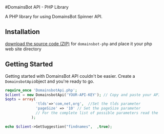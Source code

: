 #DomainsBot API - PHP Library

A PHP library for using DomainsBot Spinner API.


## Installation
[download the source code
(ZIP)](https://github.com/DomainsBot/domainsbot-php/zipball/master "domainsbot-csharp
source code") for `domainsbot-php` and place it your php web site directory

## Getting Started
Getting started with DomainsBot API couldn't be easier. Create a `DomainsbotApi`object and you're ready to go.
```php
require_once 'DomainsbotApi.php';
$client = new DomainsbotApi('YOUR-API-KEY'); // Copy and paste your API Key
$opts = array(
			  'tlds'=>'com,net,org',  //Set the tlds parameter
			  'pageSize' => '10' // Set the pageSize parameter
			  // For the complete list of possible parameters read the full documentation at http://developers.domainsbot.com
			);
			
echo $client->GetSuggestion("findnames",  ,true);
```




